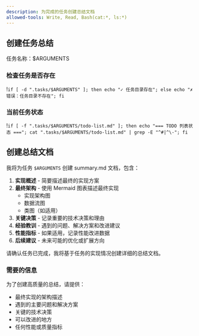 ```yaml
---
description: 为完成的任务创建总结文档
allowed-tools: Write, Read, Bash(cat:*, ls:*)
---
```


## 创建任务总结

任务名称：$ARGUMENTS

### 检查任务是否存在

!`if [ -d ".tasks/$ARGUMENTS" ]; then echo "✓ 任务目录存在"; else echo "✗ 错误：任务目录不存在"; fi`

### 当前任务状态

!`if [ -f ".tasks/$ARGUMENTS/todo-list.md" ]; then echo "=== TODO 列表状态 ==="; cat ".tasks/$ARGUMENTS/todo-list.md" | grep -E "^#|^\-"; fi`

## 创建总结文档

我将为任务 `$ARGUMENTS` 创建 summary.md 文档，包含：

1. **实现概述** - 简要描述最终的实现方案
2. **最终架构** - 使用 Mermaid 图表描述最终实现
   - 实现架构图
   - 数据流图
   - 类图（如适用）
3. **关键决策** - 记录重要的技术决策和理由
4. **经验教训** - 遇到的问题、解决方案和改进建议
5. **性能指标** - 如果适用，记录性能改进数据
6. **后续建议** - 未来可能的优化或扩展方向

请确认任务已完成，我将基于任务的实现情况创建详细的总结文档。

### 需要的信息

为了创建高质量的总结，请提供：
- 最终实现的架构描述
- 遇到的主要问题和解决方案
- 关键的技术决策
- 可以改进的地方
- 任何性能或质量指标